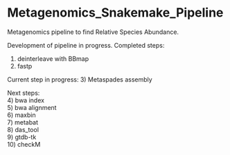# Metagenomics_Snakemake_Pipeline
Metagenomics pipeline to find Relative Species Abundance. 
  
  
Development of pipeline in progress. 
Completed steps:
1) deinterleave with BBmap 
2) fastp  
  
Current step in progress: 
3) Metaspades assembly  

Next steps:  
4) bwa index   
5) bwa alignment   
6) maxbin   
7) metabat   
8) das_tool   
9) gtdb-tk   
10) checkM   

  
